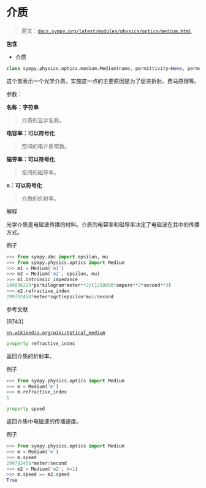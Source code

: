 # 介质

> 原文：[`docs.sympy.org/latest/modules/physics/optics/medium.html`](https://docs.sympy.org/latest/modules/physics/optics/medium.html)

**包含**

+   介质

```py
class sympy.physics.optics.medium.Medium(name, permittivity=None, permeability=None, n=None)
```

这个类表示一个光学介质。实施这一点的主要原因是为了促进折射、费马原理等。

参数：

**名称：字符串**

> 介质的显示名称。

**电容率：可以符号化**

> 空间的电介质常数。

**磁导率：可以符号化**

> 空间的磁导率。

**n：可以符号化**

> 介质的折射率。

解释

光学介质是电磁波传播的材料。介质的电容率和磁导率决定了电磁波在其中的传播方式。

例子

```py
>>> from sympy.abc import epsilon, mu
>>> from sympy.physics.optics import Medium
>>> m1 = Medium('m1')
>>> m2 = Medium('m2', epsilon, mu)
>>> m1.intrinsic_impedance
149896229*pi*kilogram*meter**2/(1250000*ampere**2*second**3)
>>> m2.refractive_index
299792458*meter*sqrt(epsilon*mu)/second 
```

参考文献

[R743]

[`en.wikipedia.org/wiki/Optical_medium`](https://en.wikipedia.org/wiki/Optical_medium)

```py
property refractive_index
```

返回介质的折射率。

例子

```py
>>> from sympy.physics.optics import Medium
>>> m = Medium('m')
>>> m.refractive_index
1 
```

```py
property speed
```

返回介质中电磁波的传播速度。

例子

```py
>>> from sympy.physics.optics import Medium
>>> m = Medium('m')
>>> m.speed
299792458*meter/second
>>> m2 = Medium('m2', n=1)
>>> m.speed == m2.speed
True 
```
